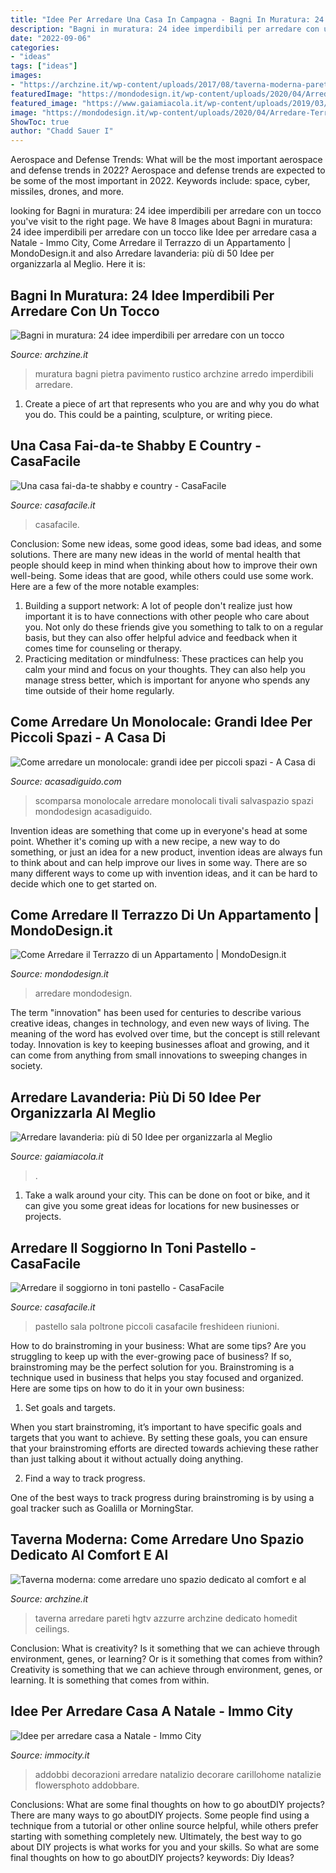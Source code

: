 ```yaml
---
title: "Idee Per Arredare Una Casa In Campagna - Bagni In Muratura: 24 Idee Imperdibili Per Arredare Con Un Tocco"
description: "Bagni in muratura: 24 idee imperdibili per arredare con un tocco"
date: "2022-09-06"
categories:
- "ideas"
tags: ["ideas"]
images:
- "https://archzine.it/wp-content/uploads/2017/08/taverna-moderna-pareti-azzurre.jpg"
featuredImage: "https://mondodesign.it/wp-content/uploads/2020/04/Arredare-Terrazzo-Appartamento-20.jpg"
featured_image: "https://www.gaiamiacola.it/wp-content/uploads/2019/03/organizzare-la-lavanderia-2.jpg"
image: "https://mondodesign.it/wp-content/uploads/2020/04/Arredare-Terrazzo-Appartamento-20.jpg"
ShowToc: true
author: "Chadd Sauer I"
---
```



Aerospace and Defense Trends: What will be the most important aerospace and defense trends in 2022?
Aerospace and defense trends are expected to be some of the most important in 2022. Keywords include: space, cyber, missiles, drones, and more.

	

		
looking for Bagni in muratura: 24 idee imperdibili per arredare con un tocco you've visit to the right page. We have 8 Images about Bagni in muratura: 24 idee imperdibili per arredare con un tocco like Idee per arredare casa a Natale - Immo City, Come Arredare il Terrazzo di un Appartamento | MondoDesign.it and also Arredare lavanderia: più di 50 Idee per organizzarla al Meglio. Here it is:
		
    
## Bagni In Muratura: 24 Idee Imperdibili Per Arredare Con Un Tocco

<img loading=lazy src="https://archzine.it/wp-content/uploads/2017/01/bagni-in-muratura-proposta-pavimento-pietra.jpg" onerror="this.onerror=null;this.src='https://tse1.mm.bing.net/th?id=OIP.YhhTZCjYqEhkAunLMEYU0wHaE3&amp;pid=15.1';" alt="Bagni in muratura: 24 idee imperdibili per arredare con un tocco">

_Source: archzine.it_

>muratura bagni pietra pavimento rustico archzine arredo imperdibili arredare. 

	

1. Create a piece of art that represents who you are and why you do what you do. This could be a painting, sculpture, or writing piece. 

    
## Una Casa Fai-da-te Shabby E Country - CasaFacile

<img loading=lazy src="https://www.casafacile.it/content/uploads/2015/09/21/175001835-f6d5ffbf-bd1d-47d9-b6f8-1663af4899ba.jpg" onerror="this.onerror=null;this.src='https://tse1.mm.bing.net/th?id=OIP.4x-mpFJZCt-5byqmP2UlFAHaFj&amp;pid=15.1';" alt="Una casa fai-da-te shabby e country - CasaFacile">

_Source: casafacile.it_

>casafacile. 

	

Conclusion: Some new ideas, some good ideas, some bad ideas, and some solutions.
There are many new ideas in the world of mental health that people should keep in mind when thinking about how to improve their own well-being. Some ideas that are good, while others could use some work. Here are a few of the more notable examples: 
1) Building a support network: A lot of people don't realize just how important it is to have connections with other people who care about you. Not only do these friends give you something to talk to on a regular basis, but they can also offer helpful advice and feedback when it comes time for counseling or therapy. 
2) Practicing meditation or mindfulness: These practices can help you calm your mind and focus on your thoughts. They can also help you manage stress better, which is important for anyone who spends any time outside of their home regularly.

    
## Come Arredare Un Monolocale: Grandi Idee Per Piccoli Spazi - A Casa Di

<img loading=lazy src="https://www.acasadiguido.com/wp-content/uploads/2018/11/cucine-a-scomparsa-per-monolocali.jpg" onerror="this.onerror=null;this.src='https://tse1.mm.bing.net/th?id=OIP.MoEMKyaELQKuzolLGz2hHQHaJ4&amp;pid=15.1';" alt="Come arredare un monolocale: grandi idee per piccoli spazi - A Casa di">

_Source: acasadiguido.com_

>scomparsa monolocale arredare monolocali tivali salvaspazio spazi mondodesign acasadiguido. 

	

Invention ideas are something that come up in everyone's head at some point. Whether it's coming up with a new recipe, a new way to do something, or just an idea for a new product, invention ideas are always fun to think about and can help improve our lives in some way. There are so many different ways to come up with invention ideas, and it can be hard to decide which one to get started on.

    
## Come Arredare Il Terrazzo Di Un Appartamento | MondoDesign.it

<img loading=lazy src="https://mondodesign.it/wp-content/uploads/2020/04/Arredare-Terrazzo-Appartamento-20.jpg" onerror="this.onerror=null;this.src='https://tse4.mm.bing.net/th?id=OIP.421i4BlK0RkEH0wrxbayWwHaKy&amp;pid=15.1';" alt="Come Arredare il Terrazzo di un Appartamento | MondoDesign.it">

_Source: mondodesign.it_

>arredare mondodesign. 

	

The term "innovation" has been used for centuries to describe various creative ideas, changes in technology, and even new ways of living. The meaning of the word has evolved over time, but the concept is still relevant today. Innovation is key to keeping businesses afloat and growing, and it can come from anything from small innovations to sweeping changes in society.

    
## Arredare Lavanderia: Più Di 50 Idee Per Organizzarla Al Meglio

<img loading=lazy src="https://www.gaiamiacola.it/wp-content/uploads/2019/03/organizzare-la-lavanderia-2.jpg" onerror="this.onerror=null;this.src='https://tse4.mm.bing.net/th?id=OIP.cZIyp9Wlj5qhpp0sJ9huSgHaLc&amp;pid=15.1';" alt="Arredare lavanderia: più di 50 Idee per organizzarla al Meglio">

_Source: gaiamiacola.it_

>. 

	

1. Take a walk around your city. This can be done on foot or bike, and it can give you some great ideas for locations for new businesses or projects. 

    
## Arredare Il Soggiorno In Toni Pastello - CasaFacile

<img loading=lazy src="https://www.casafacile.it/content/uploads/2017/09/casafacile-soggiorno.jpg" onerror="this.onerror=null;this.src='https://tse2.mm.bing.net/th?id=OIP.qbJLz26Riluabiss0YttQgHaEa&amp;pid=15.1';" alt="Arredare il soggiorno in toni pastello - CasaFacile">

_Source: casafacile.it_

>pastello sala poltrone piccoli casafacile freshideen riunioni. 

	

How to do brainstroming in your business: What are some tips?
Are you struggling to keep up with the ever-growing pace of business? If so, brainstroming may be the perfect solution for you. Brainstroming is a technique used in business that helps you stay focused and organized. Here are some tips on how to do it in your own business: 
1. Set goals and targets.

When you start brainstroming, it’s important to have specific goals and targets that you want to achieve. By setting these goals, you can ensure that your brainstroming efforts are directed towards achieving these rather than just talking about it without actually doing anything. 

2. Find a way to track progress.

One of the best ways to track progress during brainstroming is by using a goal tracker such as Goalilla or MorningStar.

    
## Taverna Moderna: Come Arredare Uno Spazio Dedicato Al Comfort E Al

<img loading=lazy src="https://archzine.it/wp-content/uploads/2017/08/taverna-moderna-pareti-azzurre.jpg" onerror="this.onerror=null;this.src='https://tse1.mm.bing.net/th?id=OIP.b-j9RH89rEn9mV-RVr7jNwHaE7&amp;pid=15.1';" alt="Taverna moderna: come arredare uno spazio dedicato al comfort e al">

_Source: archzine.it_

>taverna arredare pareti hgtv azzurre archzine dedicato homedit ceilings. 

	

Conclusion: What is creativity? Is it something that we can achieve through environment, genes, or learning? Or is it something that comes from within?
Creativity is something that we can achieve through environment, genes, or learning. It is something that comes from within.

    
## Idee Per Arredare Casa A Natale - Immo City

<img loading=lazy src="https://www.immocity.it/wp-content/uploads/2020/12/5.jpg" onerror="this.onerror=null;this.src='https://tse1.mm.bing.net/th?id=OIP.aVHw7-kLbYajbZ7Q09OMEQHaE8&amp;pid=15.1';" alt="Idee per arredare casa a Natale - Immo City">

_Source: immocity.it_

>addobbi decorazioni arredare natalizio decorare carillohome natalizie flowersphoto addobbare. 

	

Conclusions: What are some final thoughts on how to go aboutDIY projects?
There are many ways to go aboutDIY projects. Some people find using a technique from a tutorial or other online source helpful, while others prefer starting with something completely new. Ultimately, the best way to go about DIY projects is what works for you and your skills. So what are some final thoughts on how to go aboutDIY projects? keywords: Diy Ideas?

